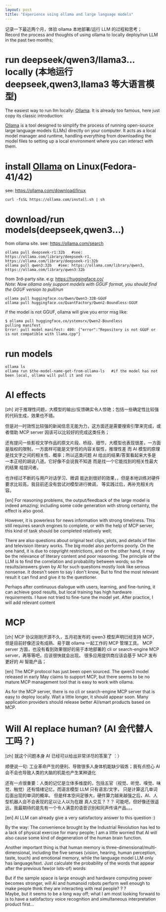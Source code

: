 ```yaml
---
layout: post
title: "Experience using ollama and large language models"
---
```


记录一下最近两个月，体验 ollama 本地部署/运行 LLM 的过程和思考；  
Record the process and thoughts of using ollama to locally deploy/run LLM in the past two months;

# run deepseek/qwen3/llama3... locally (本地运行 deepseek,qwen3,llama3 等大语言模型)
The easiest way to run llm locally: [Ollama](https://ollama.com/). It is already too famous, here just copy its classic introduction:

[Ollama](https://ollama.com/) is a tool designed to simplify the process of running open-source large language models (LLMs) directly on your computer.
It acts as a local model manager and runtime, handling everything from downloading the model files to setting up a local environment
where you can interact with them.

# install [Ollama](https://ollama.com/) on Linux(Fedora-41/42)
see: https://ollama.com/download/linux
```
curl -fsSL https://ollama.com/install.sh | sh
```

# download/run models(deepseek,qwen3...)
from ollama site. see: https://ollama.com/search
```
ollama pull deepseek-r1:32b   #see: https://ollama.com/library/deepseek-r1, https://ollama.com/library/deepseek-r1:32b
ollama pull qwen3:32b   #see: https://ollama.com/library/qwen3, https://ollama.com/library/qwen3:32b
```

from 3rd-party site. e.g: https://huggingface.co/  
*Note: Now ollama only support models with GGUF format, you should find the GGUF version to pull/run*
```
ollama pull huggingface.co/Qwen/Qwen3-32B-GGUF
ollama pull huggingface.co/QuantFactory/Qwen2-Boundless-GGUF
```

if the model is not GGUF, ollama will give you error msg like:
```
$ ollama pull huggingface.co/ystemsrx/Qwen2-Boundless
pulling manifest 
Error: pull model manifest: 400: {"error":"Repository is not GGUF or is not compatible with llama.cpp"}
```

# run models
```
ollama ls
ollama run $the-model-name-get-from-ollama-ls   #if the model has not been local, ollama will pull it and run
```

# AI effects
[zh] 对于推理性问题，大模型的输出/反馈确实令人惊艳；包括一些确定性比较强的代码生成，效果也不错。

但是对一时效性比较强的新闻信息无能为力，这方面还是需要搜索引擎来完成，或者借助 MCP server 因该可以比较好的完成这类任务；

还有提问一些影视文学作品的原文片段、桥段、细节，大模型也表现很差，一方面是版权的限制，一方面样可能是文学性的内容关联性，推理性差
而 AI 模型的原理是找文字之间的相关性、概率；所以这类问题 AI 给出的结果/答案看起来大多是 一本正经的胡说八道。它好像不会说我不知道
而是找一个它能找到的相关性最大的结果 给提问者。 

也许经过不断的与用户对话学习、微调 能达到很好的效果，，但是本地训练对硬件要求比较高，我目前还没有尝试对模型进行微调，
等实践过后，再补充相关内容。

[en] For reasoning problems, the output/feedback of the large model is indeed amazing; including some code generation with strong certainty, the effect is also good.

However, it is powerless for news information with strong timeliness. This still requires search engines to complete, or with the help of MCP server,
this kind of task should be completed relatively well;

There are also questions about original text clips, plots, and details of film and television literary works. The big model also performs poorly.
On the one hand, it is due to copyright restrictions, and on the other hand, it may be the relevance of literary content and poor reasoning.
The principle of the LLM is to find the correlation and probability between words; so the results/answers given by AI for such questions mostly look like serious nonsense.
It doesn't seem to say I don't know, But to find the most relevant result it can find and give it to the questioner.

Perhaps after continuous dialogue with users, learning, and fine-tuning, it can achieve good results, but local training has high hardware requirements.
I have not tried to fine-tune the model yet. After practice, I will add relevant content


# MCP
[zh] MCP 协议刚刚开源不久，五月初发布的 qwen3 模型声明已经支持 MCP，但是目前好像还没有成熟、易于跟 ollama 一起工作的 MCP 管理工具。
MCP server 方面，也没有看到效果很好的易于本地部署的 cli or search-engine MCP server，再等等吧，应该很快就会出现。
很多应用提供商应该会基于 MCP 发布更好的 AI 智能产品；

[en] The MCP protocol has just been open sourced. The qwen3 model released in early May claims to support MCP,
but there seems to be no mature MCP management tool that is easy to work with ollama.

As for the MCP server, there is no cli or search-engine MCP server that is easy to deploy locally. Wait a little longer, it should appear soon.
Many application providers should release better AI/smart products based on MCP.

# Will AI replace human? (AI 会代替人工吗？)
[zh] 就这个问题本身 AI 已经可以给出非常详尽的答案了 ：）  

顺便说一句: 工业革命产生的便利、导致很多人身体机能缺少锻炼；我有点担心 AI 会不会也导致人类的大脑的机能也产生某种退化

还有一点很重要：人类的记忆是立体多维度的，包括五官（视觉、听觉、嗅觉、味觉、触觉）还有情绪记忆，而语言模型 LLM 只有语言/文字，
只是计算这几单词后面出现的单词的概率。
但是样本空间足够大，硬件算力越来越强之后，AI、人型机器人会不会表现的足以让人以为在跟 真人交互？？？
可能吧，但好像还很遥远，我最期待的是先有一个令人满意的语音识别和同声传译产品。。。

[en] AI LLM can already give a very satisfactory answer to this question :)

By the way: The convenience brought by the Industrial Revolution has led to a lack of physical exercise for many people;
I am a little worried that AI will also cause some kind of degeneration of the human brain function.

Another important thing is that human memory is three-dimensional/multi-dimensional, including the five senses (vision, hearing, human perception, taste, touch) and emotional memory,
while the language model LLM only has language/text. Just calculate the probability of the words that appear after the previous few(or lots-of) words  

But if the sample space is large enough and hardware computing power becomes stronger, will AI and humanoid robots perform well enough to make people think they are interacting with real people? ? ?   
Maybe, but it seems to be a long way off; what I am most looking forward to is to have a satisfactory voice recognition and simultaneous interpretation product first...
